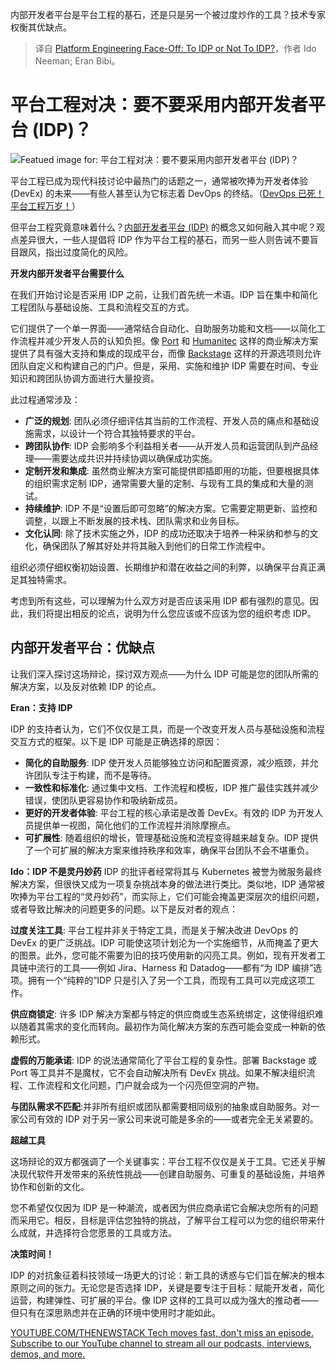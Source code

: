 
<!--
title: 平台工程对决：是否需要 IDP？
cover: https://cdn.thenewstack.io/media/2025/01/2a3e64d9-platform-engineering-faceoff.jpg
-->

内部开发者平台是平台工程的基石，还是只是另一个被过度炒作的工具？技术专家权衡其优缺点。

> 译自 [Platform Engineering Face-Off: To IDP or Not To IDP?](https://thenewstack.io/platform-engineering-face-off-to-idp-or-not-to-idp/)，作者 Ido Neeman; Eran Bibi。


# 平台工程对决：要不要采用内部开发者平台 (IDP)？

![Featued image for: 平台工程对决：要不要采用内部开发者平台 (IDP)？](https://cdn.thenewstack.io/media/2025/01/2a3e64d9-platform-engineering-faceoff-1024x576.jpg)

平台工程已成为现代科技讨论中最热门的话题之一，通常被吹捧为开发者体验 (DevEx) 的未来——有些人甚至认为它标志着 DevOps 的终结。（[DevOps 已死！平台工程万岁！](https://thenewstack.io/devops-is-dead-embrace-platform-engineering)）

但平台工程究竟意味着什么？[内部开发者平台 (IDP)](https://thenewstack.io/platform-engineering/) 的概念又如何融入其中呢？观点差异很大，一些人提倡将 IDP 作为平台工程的基石，而另一些人则告诫不要盲目跟风，指出过度简化的风险。

**开发内部开发者平台需要什么**

在我们开始讨论是否采用 IDP 之前，让我们首先统一术语。IDP 旨在集中和简化工程团队与基础设施、工具和流程交互的方式。

它们提供了一个单一界面——通常结合自动化、自助服务功能和文档——以简化工作流程并减少开发人员的认知负担。像 [Port](https://www.getport.io/?utm_content=inline+mention) 和 [Humanitec](https://humanitec.com/?utm_content=inline+mention) 这样的商业解决方案提供了具有强大支持和集成的现成平台，而像 [Backstage](https://thenewstack.io/spotifys-backstage-a-strategic-guide/) 这样的开源选项则允许团队自定义和构建自己的门户。但是，采用、实施和维护 IDP 需要在时间、专业知识和跨团队协调方面进行大量投资。

此过程通常涉及：

* **广泛的规划**: 团队必须仔细评估其当前的工作流程、开发人员的痛点和基础设施需求，以设计一个符合其独特要求的平台。
* **跨团队协作**: IDP 会影响多个利益相关者——从开发人员和运营团队到产品经理——需要达成共识并持续协调以确保成功实施。
* **定制开发和集成**: 虽然商业解决方案可能提供即插即用的功能，但要根据具体的组织需求定制 IDP，通常需要大量的定制、与现有工具的集成和大量的测试。
* **持续维护**: IDP 不是“设置后即可忽略”的解决方案。它需要定期更新、监控和调整，以跟上不断发展的技术栈、团队需求和业务目标。
* **文化认同**: 除了技术实施之外，IDP 的成功还取决于培养一种采纳和参与的文化，确保团队了解其好处并将其融入到他们的日常工作流程中。

组织必须仔细权衡初始设置、长期维护和潜在收益之间的利弊，以确保平台真正满足其独特需求。

考虑到所有这些，可以理解为什么双方对是否应该采用 IDP 都有强烈的意见。因此，我们将提出相反的论点，说明为什么您应该或不应该为您的组织考虑 IDP。

## 内部开发者平台：优缺点

让我们深入探讨这场辩论，探讨双方观点——为什么 IDP 可能是您的团队所需的解决方案，以及反对依赖 IDP 的论点。

**Eran：支持 IDP**

IDP 的支持者认为，它们不仅仅是工具，而是一个改变开发人员与基础设施和流程交互方式的框架。以下是 IDP 可能是正确选择的原因：

* **简化的自助服务**: IDP 使开发人员能够独立访问和配置资源，减少瓶颈，并允许团队专注于构建，而不是等待。
* **一致性和标准化**: 通过集中文档、工作流程和模板，IDP 推广最佳实践并减少错误，使团队更容易协作和吸纳新成员。
* **更好的开发者体验**: 平台工程的核心承诺是改善 DevEx。有效的 IDP 为开发人员提供单一视图，简化他们的工作流程并消除摩擦点。
* **可扩展性**: 随着组织的增长，管理基础设施和流程变得越来越复杂。IDP 提供了一个可扩展的解决方案来维持秩序和效率，确保平台团队不会不堪重负。

**Ido：IDP 不是灵丹妙药**
IDP 的批评者经常将其与 Kubernetes 被誉为微服务最终解决方案，但很快又成为一项复杂挑战本身的做法进行类比。类似地，IDP 通常被吹捧为平台工程的“灵丹妙药”，而实际上，它们可能会掩盖更深层次的组织问题，或者导致比解决的问题更多的问题。以下是反对者的观点：

**过度关注工具**: 平台工程并非关于特定工具，而是关于解决改进 DevOps 的 DevEx 的更广泛挑战。IDP 可能使这项计划沦为一个实施细节，从而掩盖了更大的图景。此外，您可能不需要为旧的技巧使用新的闪亮工具。例如，现有开发者工具链中流行的工具——例如 Jira、Harness 和 Datadog——都有“为 IDP 编排”选项。拥有一个“纯粹的”IDP 只是引入了另一个工具，而现有工具可以完成这项工作。

**供应商锁定**: 许多 IDP 解决方案都与特定的供应商或生态系统绑定，这使得组织难以随着其需求的变化而转向。最初作为简化解决方案的东西可能会变成一种新的依赖形式。

**虚假的万能承诺**: IDP 的说法通常简化了平台工程的复杂性。部署 Backstage 或 Port 等工具并不是魔杖，它不会自动解决所有 DevEx 挑战。如果不解决组织流程、工作流程和文化问题，门户就会成为一个闪亮但空洞的产物。

**与团队需求不匹配**:并非所有组织或团队都需要相同级别的抽象或自助服务。对一家公司有效的 IDP 对于另一家公司来说可能是多余的——或者完全无关紧要的。

**超越工具**

这场辩论的双方都强调了一个关键事实：平台工程不仅仅是关于工具。它还关乎解决现代软件开发带来的系统性挑战——创建自助服务、可重复的基础设施，并培养协作和创新的文化。

您不希望仅仅因为 IDP 是一种潮流，或者因为供应商承诺它会解决您所有的问题而采用它。相反，目标是评估您独特的挑战，了解平台工程可以为您的组织带来什么成就，并选择符合您愿景的工具或方法。

**决策时间！**

IDP 的对抗象征着科技领域一场更大的讨论：新工具的诱惑与它们旨在解决的根本原则之间的张力。无论您是否选择 IDP，关键是要专注于目标：赋能开发者，简化运营，构建弹性、可扩展的平台。像 IDP 这样的工具可以成为强大的推动者——但只有在深思熟虑并在正确的环境中使用时才能如此。

[YOUTUBE.COM/THENEWSTACK Tech moves fast, don't miss an episode. Subscribe to our YouTube channel to stream all our podcasts, interviews, demos, and more.](https://youtube.com/thenewstack?sub_confirmation=1)